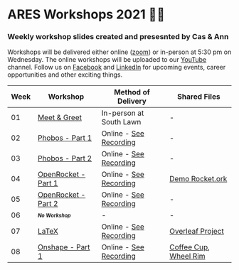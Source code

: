# ARES Workshops 2021 🚀🚀
### Weekly workshop slides created and presesnted by Cas & Ann

Workshops will be delivered either online ([zoom](https://unimelb.zoom.us/j/85679426097?pwd=Z1NqdjZQdzVKaVVFZmdTUmJrQVJpdz09)) or in-person at 5:30 pm on Wednesday. The online workshops will be uploaded to our [YouTube](https://www.youtube.com/channel/UCSasWA_I84a9hVrnzslJ3YQ) channel. Follow us on  [Facebook](https://www.facebook.com/unimelbARES) and [LinkedIn](https://www.linkedin.com/company/aerospace-rocket-engineering-society/posts/?feedView=all) for upcoming events, career opportunities and other exciting things.


|Week|Workshop|Method of Delivery|Shared Files|
|---|---|---|---|
|01|[Meet & Greet](./slides/ws1.pdf)|In-person at South Lawn|-|
|02|[Phobos - Part 1](./slides/ws2.pdf)|Online - [See Recording](https://www.youtube.com/watch?v=kmtaQ6ULfso&t=1489s)|-|
|03|[Phobos - Part 2](./slides/ws3.pdf)|Online - [See Recording](https://www.youtube.com/watch?v=rxZV-F53qOA)|-|
|04|[OpenRocket - Part 1](./slides/ws4.pdf)|Online - [See Recording](https://www.youtube.com/watch?v=RpNqq0m34yA)|[Demo Rocket.ork](./resources/demo_rocket.ork)|
|05|[OpenRocket - Part 2](./slides/ws5.pdf)|Online - [See Recording](https://www.youtube.com/watch?v=5jfu5QF4BlI)|-|
|06|<sup><sub>***No Workshop***</sub></sub>|-|-|
|07|[LaTeX](./slides/ws6.pdf)|Online - [See Recording](https://www.youtube.com/watch?v=T4Ux1DQ6-iM&t=1s)|[Overleaf Project](https://www.overleaf.com/4869646264xdfntphtbtzq)|
|08|[Onshape - Part 1](./slides/ws7.pdf)|Online - [See Recording](https://www.youtube.com/watch?v=EPNUbsDQIAE)|[Coffee Cup](https://learn.onshape.com/learn/course/fundamentals-part-design-using-part-studios/creating-basic-part-features/exercise-coffee-cup), [Wheel Rim](https://learn.onshape.com/learn/course/fundamentals-part-design-using-part-studios/creating-draft-shell-and-rib-features/exercise-wheel-rim)|